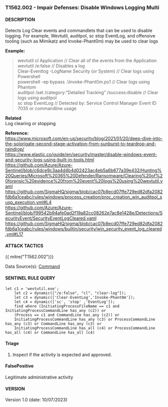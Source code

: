 ### T1562.002 - Impair Defenses: Disable Windows Logging Multi
  


####  DESCRIPTION  
Detects Log Clear events and commandlets that can be used to disable logging. For example, Wevtutil, auditpol, sc stop EventLog, and offensive tooling (such as Mimikatz and Invoke-Phant0m) may be used to clear logs    

**Example:**  
> wevtutil cl Application  // Clear all of the events from the Application  
> wevtutil /e:false	// Disables a log    
> Clear-Eventlog -LogName Security (or System) // Clear logs using Powershell  
> powershell -ep bypass .\Invoke-Phant0m.ps1 // Clear logs using Phantom  
> auditpol /set /category:”Detailed Tracking” /success:disable // Clear logs using auditpol  
> sc stop EventLog // Detected by: Service Control Manager Event ID 7035 or commandline usage    



**Related**  
Log clearing or stopping        


**Reference:**  
https://www.microsoft.com/en-us/security/blog/2021/01/20/deep-dive-into-the-solorigate-second-stage-activation-from-sunburst-to-teardrop-and-raindrop/  
https://www.elastic.co/guide/en/security/master/disable-windows-event-and-security-logs-using-built-in-tools.html  
https://github.com/Azure/Azure-Sentinel/blob/c6dce9c3aa4d4b4d02423ac4eb5a6b677a39e432/Hunting%20Queries/Microsoft%20365%20Defender/Ransomware/Clearing%20of%20forensic%20evidence%20from%20event%20logs%20using%20wevtutil.yaml   
https://github.com/SigmaHQ/sigma/blob/cac07b8ecd07ffe729ed82dfa2082fdb6a1ceabc/rules/windows/process_creation/proc_creation_win_auditpol_susp_execution.yml#L4  
https://github.com/Azure/Azure-Sentinel/blob/f99542b94afe0ad2f19a82cc08262e7ac8e1428e/Detections/SecurityEvent/SecurityEventLogCleared.yaml    
https://github.com/SigmaHQ/sigma/blob/cac07b8ecd07ffe729ed82dfa2082fdb6a1ceabc/rules/windows/builtin/security/win_security_event_log_cleared.yml#L17     


####  ATT&CK TACTICS  
{{ mitre("T1562.002")}}    

Data Source(s): [Command](https://attack.mitre.org/datasources/DS0017)    


#### SENTINEL RULE QUERY   

~~~
let c1 = 'wevtutil.exe';  
    let c2 = dynamic(["/e:false", "cl", "clear-log"]); 
    let c3 = dynamic(['Clear-EventLog','Invoke-Phant0m']);
    let c4 = dynamic(['sc', 'stop' ,'EventLog']);
    find where (InitiatingProcessFileName == c1 and InitiatingProcessCommandLine has_any (c2)) or 
    (Process == c1 and CommandLine has_any (c2)) or 
    InitiatingProcessCommandLine has_any (c3) or ProcessCommandLine has_any (c3) or CommandLine has_any (c3) or
    InitiatingProcessCommandLine has_all (c4) or ProcessCommandLine has_all (c4) or CommandLine has_all (c4)
~~~


#### Triage  

1. Inspect if the activity is expected and approved.  


#### FalsePositive  

Legitimate administrative activity   

#### VERSION  
Version 1.0 (date: 10/07/2023)  
